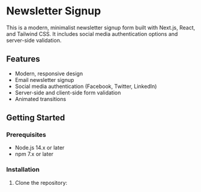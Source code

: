 # Newsletter Signup

This is a modern, minimalist newsletter signup form built with Next.js, React, and Tailwind CSS. It includes social media authentication options and server-side validation.

## Features

- Modern, responsive design
- Email newsletter signup
- Social media authentication (Facebook, Twitter, LinkedIn)
- Server-side and client-side form validation
- Animated transitions

## Getting Started

### Prerequisites

- Node.js 14.x or later
- npm 7.x or later

### Installation

1. Clone the repository:

